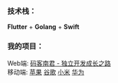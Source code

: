 ### 技术栈：

**Flutter** + **Golang** + **Swift**  
  
### 我的项目：
  
Web端:  [码客南君 - 独立开发成长之路](http://www.linanjun.cn/)  
移动端:  [苹果](https://apps.apple.com/cn/app/码客南君-全栈编程学习入门/id1517749296) [谷歌](https://play.google.com/store/apps/details?id=com.nanjun.marknanjun) [小米](http://app.mi.com/details?id=com.nanjun.marknanjun) [华为](https://appgallery.huawei.com/#/app/C102478513?locale=zh_CN&source=appshare&subsource=C102478513&shareTo=weixin&shareFrom=appmarket) 

<!--
**JimmyLee05/JimmyLee05** is a ✨ _special_ ✨ repository because its `README.md` (this file) appears on your GitHub profile.

Here are some ideas to get you started:

- 🔭 I’m currently working on ...
- 🌱 I’m currently learning ...
- 👯 I’m looking to collaborate on ...
- 🤔 I’m looking for help with ...
- 💬 Ask me about ...
- 📫 How to reach me: ...
- 😄 Pronouns: ...
- ⚡ Fun fact: ...
-->
